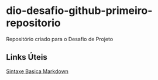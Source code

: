 # dio-desafio-github-primeiro-repositorio
Repositório criado para o Desafio de Projeto

## Links Úteis
[Sintaxe Basica Markdown](https://www.markdownguide.org/basic-syntax/)

